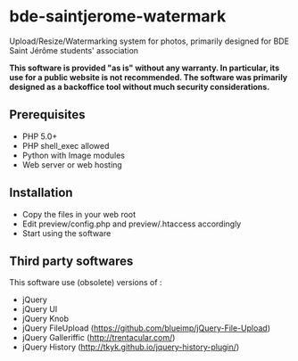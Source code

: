# bde-saintjerome-watermark
Upload/Resize/Watermarking system for photos, primarily designed for BDE Saint Jérôme students' association

**This software is provided "as is" without any warranty. In particular, its use for a public website is not recommended. The software was primarily designed as a backoffice tool without much security considerations.**

## Prerequisites

 * PHP 5.0+
 * PHP shell_exec allowed
 * Python with Image modules
 * Web server or web hosting

## Installation

 * Copy the files in your web root
 * Edit preview/config.php and preview/.htaccess accordingly
 * Start using the software

## Third party softwares
 
This software use (obsolete) versions of :
  * jQuery
  * jQuery UI
  * jQuery Knob 
  * jQuery FileUpload (https://github.com/blueimp/jQuery-File-Upload)
  * jQuery Galleriffic (http://trentacular.com/)
  * jQuery History (http://tkyk.github.io/jquery-history-plugin/)
